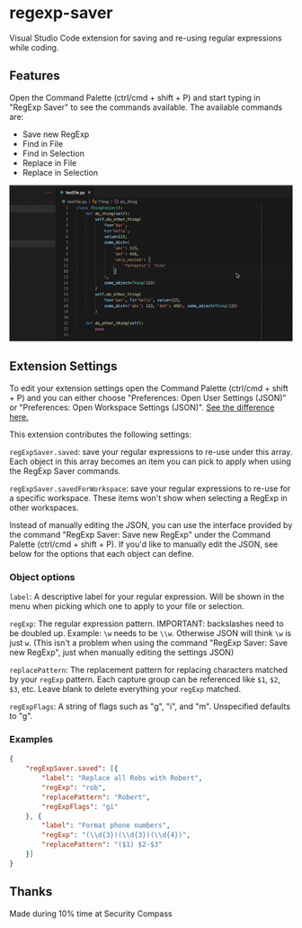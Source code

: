 # regexp-saver

Visual Studio Code extension for saving and re-using regular expressions while coding.

## Features

Open the Command Palette (ctrl/cmd + shift + P) and start typing in "RegExp Saver" to see the commands available. The available commands are:

- Save new RegExp
- Find in File
- Find in Selection
- Replace in File
- Replace in Selection

![recording](recording.gif)

## Extension Settings

To edit your extension settings open the Command Palette (ctrl/cmd + shift + P) and you can either
choose "Preferences: Open User Settings (JSON)" or "Preferences: Open Workspace Settings (JSON)".
[See the difference here.](https://code.visualstudio.com/docs/getstarted/settings)

This extension contributes the following settings:

`regExpSaver.saved`: save your regular expressions to re-use under this array. Each object in this array becomes an item you can pick to apply when using the RegExp Saver commands.

`regExpSaver.savedForWorkspace`: save your regular expressions to re-use for a specific workspace. These items won't show when selecting a RegExp in other workspaces.

Instead of manually editing the JSON, you can use the interface provided by the command "RegExp Saver: Save new RegExp" under the Command Palette (ctrl/cmd + shift + P). If you'd like to manually edit the JSON, see below for the options that each object can define.

### Object options

`label`:
A descriptive label for your regular expression. Will be shown in the menu
when picking which one to apply to your file or selection.

`regExp`:
The regular expression pattern.
IMPORTANT: backslashes need to be doubled up. Example: `\w` needs to be `\\w`.
Otherwise JSON will think `\w` is just `w`.
(This isn't a problem when using the command "RegExp Saver: Save new RegExp", just when manually editing the settings JSON)

`replacePattern`:
The replacement pattern for replacing characters matched by your `regExp` pattern.
Each capture group can be referenced like `$1`, `$2`, `$3`, etc.
Leave blank to delete everything your `regExp` matched.

`regExpFlags`:
A string of flags such as "g", "i", and "m". Unspecified defaults to "g".

### Examples

```json
{
    "regExpSaver.saved": [{
        "label": "Replace all Robs with Robert",
        "regExp": "rob",
        "replacePattern": "Robert",
        "regExpFlags": "gi"
    }, {
        "label": "Format phone numbers",
        "regExp": "(\\d{3})(\\d{3})(\\d{4})",
        "replacePattern": "($1) $2-$3"
    }]
}
```

## Thanks

Made during 10% time at Security Compass
